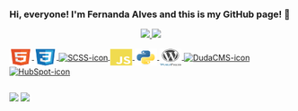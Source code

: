 ### Hi, everyone! I'm Fernanda Alves and this is my GitHub page! 🚀

<div align="center">
  <a href="https://github.com/FeFernandes/">
  <img height="160em" src="https://github-readme-stats.vercel.app/api?username=FeFernandes&show_icons=true&theme=gruvbox&include_all_commits=true&count_private=true"/>
  <img height="160em" src="https://github-readme-stats.vercel.app/api/top-langs/?username=FeFernandes&layout=compact&langs_count=7&theme=gruvbox"/>
</div>
  
<div style="display: inline_block"><br>
  <img align="center" alt="HTML5-icon" height="30" width="40" src="https://raw.githubusercontent.com/devicons/devicon/master/icons/html5/html5-original.svg">
  <img align="center" alt="CSS3-icon" height="30" width="40" src="https://raw.githubusercontent.com/devicons/devicon/master/icons/css3/css3-original.svg">
  <img align="center" alt="SCSS-icon" height="30" width="40" src="https://cdn.jsdelivr.net/gh/devicons/devicon/icons/sass/sass-original.svg">
  <img align="center" alt="JS-icon" height="30" width="40" src="https://raw.githubusercontent.com/devicons/devicon/master/icons/javascript/javascript-plain.svg">
  <img align="center" alt="Python-icon" height="30" width="40" src="https://raw.githubusercontent.com/devicons/devicon/master/icons/python/python-original.svg">
  <img align="center" alt="WordPress-icon" height="30" width="40" src="https://raw.githubusercontent.com/devicons/devicon/master/icons/wordpress/wordpress-original.svg">
  <img align="center" alt="DudaCMS-icon" height="30" width="40" src="https://cdn.jsdelivr.net/gh/devicons/devicon/icons/duda/duda-original.svg">
  <img align="center" alt="HubSpot-icon" height="30" width="40" src="https://cdn.jsdelivr.net/gh/devicons/devicon/icons/hubspot/hubspot-original.svg">
</div>
  
##
<div>
  <a href="mailto:ghiberti85@gmail.com"><img src="https://img.shields.io/badge/Gmail-D14836?style=for-the-badge&logo=gmail&logoColor=white" target="_blank"></a>
  <a href="https://www.linkedin.com/in/fernanda-alves-fernandes/" target="_blank"><img src="https://img.shields.io/badge/-LinkedIn-%230077B5?style=for-the-badge&logo=linkedin&logoColor=white" target="_blank"></a> 
</div>
